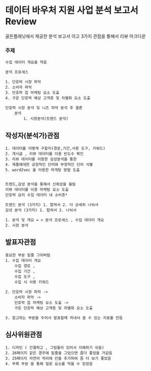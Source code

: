 # 데이터 바우처 지원 사업 분석 보고서 Review

 골든플래닛에서 제공한 분석 보고서 이고 3가지 관점을 통해서 리뷰 마크다운

### 주제

    수집 데이터 개요을 적음

    분석 프로세스

    1. 단호박 시장 파악
    2. 소비자 파악
    3. 단호박 칩 마케팅 요소 도출 
    4. 구운 단호박 예상 고객층 및 차별화 요소 도출

    단호박 시장 분석 및 니즈 파악 분석 후 결론
        분석
            1. 시장분석(트렌드 분석) 


## 작성자(분석가)관점
    1. 데이터를 어떻게 구할지(경로,기간,사용 도구, 키워드)
    2. 게시글 , 리뷰 데이터를 이용 빈도수 확인
    3. 리뷰 데이터를 이용한 감성분석을 통한
    4. 제품에대한 긍정적인 단어와 부정적인 단어 식별
    5. word2vec 을 이용한 마게팅 방법 도출 

    
    트렌드,감성 분석을 통해서 신뢰성을 올림 
    리뷰 데이터를 이용 마케팅 요소 도출 
    단호박 요리 수집 데이터 내 소비층*

    트렌드 분석 (3가지) 1. 합쳐서 2. 더 상세히 나눠서
    감성 분석 (3가지) 1. 합쳐서 2. 나눠서 

    1. 분석 및 개요 = > 분석 프로세스 , 수집 데이터 개요 
    2. 시장 분석

## 발표자관점
    중요한 부분 밑줄 그어버림     
    1. 수집 데이터 개요
        수집 경로 , 
        수집 기간 , 
        수집 도구 , 
        수집 시 사용 키워드

    2. 단호박 시장 파악 -> 
        소비자 파악 -> 
        단호박 칩 마케팅 요소 도출 -> 
        구운 단호박 예상 고객층 및 차별화 요소 도출

    3. 참고하는 부분을 두어서 발표할때 꺼내서 쓸 수 있는 지표를 만듬 

## 심사위원관점 
    1. 디자인 ( 간결하고 , 그림들이 있어서 이해하기 쉬움)
    2. 26페이지 같은 경우에 밑줄을 그었으면 좀더 좋았을 거같음
    3. 25페이지 자연어 처리에 칸을 추가하여 좀 더 보기 좋았음 
    4. 부록 부분 을 통해 질문 요소를 막을 수 있었음 
